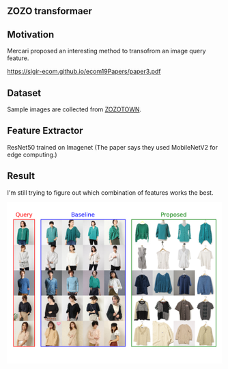 ## ZOZO transformaer

## Motivation

Mercari proposed an interesting method to transofrom an image query feature.

https://sigir-ecom.github.io/ecom19Papers/paper3.pdf

## Dataset

Sample images are collected from [ZOZOTOWN](https://zozo.jp/).

## Feature Extractor

ResNet50 trained on Imagenet (The paper says they used MobileNetV2 for edge computing.)

## Result

I'm still trying to figure out which combination of features works the best.

![result.png](./output/result.png)
